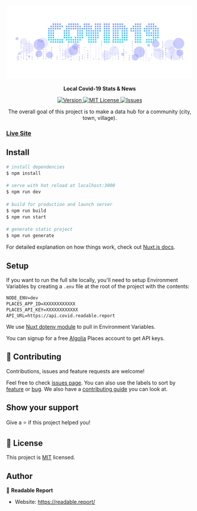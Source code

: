 <div align="center">
    <img alt="Covid-19 logo" src="https://raw.githubusercontent.com/readablereport/covid/master/static/covid19-rr-lg.jpg" />
</div>

<div align="center">
    <p><strong>Local Covid-19 Stats &amp; News</strong></p>
</div>

<div align="center">
    <p>
        <a href="https://img.shields.io/badge/version-1.0.0-blue.svg?cacheSeconds=2592000">
            <img src="https://img.shields.io/badge/version-1.0.0-blue.svg?cacheSeconds=2592000" alt="Version" style="max-width: 100%;" />
        </a>
        <a href="https://github.com/readablereport/covid/blob/master/LICENSE">
            <img src="https://img.shields.io/github/license/readablereport/covid" alt="MIT License" style="max-width: 100%;" />
        </a>
        <a href="https://github.com/readablereport/covid/issues">
            <img src="https://img.shields.io/github/issues/readablereport/covid" alt="Issues" style="max-width: 100%;" />
        </a>
    </p>
</div>

<div align="center">
    <p>The overall goal of this project is to make a data hub for a community (city, town, village).</p>
</div>

### [Live Site](https://covid19.readable.report)

## Install

```bash
# install dependencies
$ npm install

# serve with hot reload at localhost:3000
$ npm run dev

# build for production and launch server
$ npm run build
$ npm run start

# generate static project
$ npm run generate
```

For detailed explanation on how things work, check out [Nuxt.js docs](https://nuxtjs.org).

## Setup

If you want to run the full site locally, you'll need to setup Environment Variables by creating a `.env` file at the root of the project with the contents:

```
NODE_ENV=dev
PLACES_APP_ID=XXXXXXXXXXXX
PLACES_API_KEY=XXXXXXXXXXXX
API_URL=https://api.covid.readable.report
```

We use [Nuxt dotenv module](https://github.com/nuxt-community/dotenv-module) to pull in Environment Variables.

You can signup for a free [Algolia](https://www.algolia.com/users/sign_up/places) Places account to get API keys.

## 🤝 Contributing

Contributions, issues and feature requests are welcome!

Feel free to check [issues page](https://github.com/readablereport/covid/issues). You can also use the labels to sort by [feature](https://github.com/readablereport/covid/labels/enhancement) or [bug](https://github.com/readablereport/covid/labels/bug). We also have a [contributing guide](https://github.com/readablereport/covid/blob/master/CONTRIBUTING.md) you can look at.

## Show your support

Give a ⭐️ if this project helped you!

## 📝 License

This project is [MIT](https://github.com/readablereport/covid/LICENSE) licensed.

## Author

👤 **Readable Report**

-   Website: https://readable.report/
